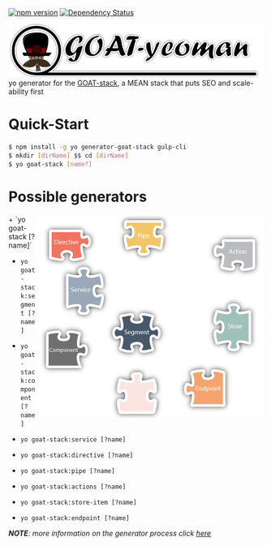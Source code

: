 
[![npm version](https://img.shields.io/npm/v/generator-goat-stack.svg)](https://www.npmjs.com/package/generator-goat-stack)
[![Dependency Status](https://img.shields.io/david/projectSHAI/GOAT-stack.svg)](https://david-dm.org/JCThomas4214/GOAT-yeoman.svg)

![GOAT-yeoman](https://github.com/JCThomas4214/Documentation/blob/master/GOAT-yeoman/goat-yeoman-banner.png)
yo generator for the [GOAT-stack](https://github.com/projectSHAI/GOAT-stack), a MEAN stack that puts SEO and scale-ability first

# Quick-Start

```sh
$ npm install -g yo generator-goat-stack gulp-cli
$ mkdir [dirName] $$ cd [dirName]
$ yo goat-stack [name?]
```

# Possible generators
  <img align="right" src="https://github.com/JCThomas4214/Documentation/blob/master/GOAT-yeoman/puzzle-pieces.png"/>
  + `yo goat-stack [?name]`
  
  
  + `yo goat-stack:segment [?name]`
  
  + `yo goat-stack:component [?name]`
  
  + `yo goat-stack:service [?name]`
  
  + `yo goat-stack:directive [?name]`
  
  + `yo goat-stack:pipe [?name]`
  
  + `yo goat-stack:actions [?name]`
  
  + `yo goat-stack:store-item [?name]`
  
  + `yo goat-stack:endpoint [?name]`

  
  
  
  
  
  
_**NOTE**: more information on the generator process click [here](https://github.com/projectSHAI/GOAT-stack/wiki/Yeoman-Generator-usage)_
